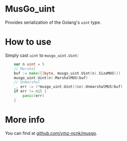 # MusGo_uint
Provides serialization of the Golang's `uint` type.

# How to use
Simply cast `uint` to `musgo_uint.Uint`:
```go
	var n uint = 5
	// Marshal
	buf := make([]byte, musgo_uint.Uint(n).SizeMUS())
	musgo_uint.Uint(n).MarshalMUS(buf)
	// Unmarshal
	_, err := (*musgo_uint.Uint)(&n).UnmarshalMUS(buf)
	if err != nil {
		panic(err)
	}
```

# More info
You can find at [github.com/ymz-ncnk/musgo](https://github.com/ymz-ncnk/musgo).

